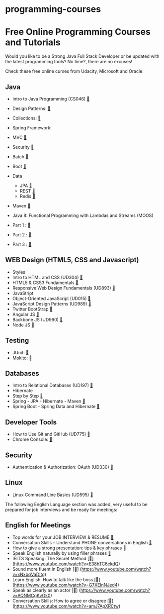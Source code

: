 # programming-courses
# Free Online Programming Courses and Tutorials

Would you like to be a Strong Java Full Stack Developer or be updated with the latest programming tools? No time?, there are no excuses!

Check these free online curses from Udacity, Microsoft and Oracle:

## Java

* Intro to Java Programming	(CS046) [:link:](https://www.udacity.com/course/intro-to-java-programming--cs046)
* Design Patterns: [:link:](http://www.javacamp.org/designPattern/)
* Collections: [:link:](http://tutorials.jenkov.com/java-collections/collection.html)
* Spring Framework:
 * MVC [:link:](http://docs.spring.io/docs/Spring-MVC-step-by-step/)
 * Security	[:link:](http://spring.io/guides/gs/securing-web/)
 * Batch		[:link:](http://spring.io/guides/gs/batch-processing/)
 * Boot		[:link:](http://spring.io/guides/gs/spring-boot/)
 * Data
   * JPA [:link:](http://spring.io/guides/gs/accessing-data-jpa/)
    * REST [:link:](http://spring.io/guides/gs/accessing-data-rest/)
     * Redis [:link:](https://www.javacodegeeks.com/2012/06/using-redis-with-spring.html)


* Maven [:link:](http://spring.io/guides/gs/maven/)


* Java 8: Functional Programming with Lambdas and Streams (MOOS)
 * Part 1 : [:link:](https://apexapps.oracle.com/pls/apex/f?p=44785:141:100261043271068::::P141_PAGE_ID,P141_SECTION_ID:250,1808)
 * Part 2 :	[:link:](https://apexapps.oracle.com/pls/apex/f?p=44785:141:100261043271068::::P141_PAGE_ID,P141_SECTION_ID:250,1809)
 * Part 3 :  [:link:](https://apexapps.oracle.com/pls/apex/f?p=44785:141:100261043271068::::P141_PAGE_ID,P141_SECTION_ID:250,1810)


## WEB Design (HTML5, CSS and Javascript)

* Styles
 * Intro to HTML and CSS (UD304) [:link:](https://www.udacity.com/course/intro-to-html-and-css--ud304)
 * HTML5 & CSS3 Fundamentals  [:link:](https://mva.microsoft.com/en-us/training-courses/html5-css3-fundamentals-development-for-absolute-beginners-14207?l=hSDzdfFfB_7000115888)
 * Responsive Web Design Fundamentals	(UD893)	[:link:](https://www.udacity.com/course/responsive-web-design-fundamentals--ud893)
* JavaStript
 * Object-Oriented JavaScript (UD015)  [:link:](https://www.udacity.com/course/object-oriented-javascript--ud015)
 * JavaScript Design Patterns (UD989)	[:link:](https://www.udacity.com/course/viewer#!/c-ud989)
 * Twitter BootStrap		   [:link:](https://courses.edx.org/courses/course-v1:Microsoft+DEV203x+2015_T4/courseware/8b0fe1e087b74613a90cacca39eede9d/8097d291ea1a4fb696e3a456b352d8d3/)
 * Angular JS				   [:link:](https://www.codeschool.com/courses/shaping-up-with-angular-js)
 * Backbone JS (UD990)  [:link:](https://www.udacity.com/course/viewer#!/c-ud990)
 * Node JS					   [:link:](https://github.com/maxogden/art-of-node/#the-art-of-node)

## Testing

* JUnit: [:link:](https://www.javacodegeeks.com/2014/11/junit-tutorial-unit-testing.html)
* Mokito: [:link:](https://examples.javacodegeeks.com/core-java/mockito/mockito-hello-world-example/)

## Databases

* Intro to Relational Databases 	(UD197)	[:link:](https://www.udacity.com/course/intro-to-relational-databases--ud197)
* Hibernate
 * Step by Step [:link:](https://www.youtube.com/playlist?list=PL5745BA630E2195D9)
 * Spring - JPA - Hibernate - Maven
[:link:](https://www.javacodegeeks.com/2013/05/spring-jpa-data-hibernate-mysql-maven.html)
 * Spring Boot - Spring Data and Hibernate [:link:](http://blog.netgloo.com/2014/10/27/using-mysql-in-spring-boot-via-spring-data-jpa-and-hibernate/)

## Developer Tools

* How to Use Git and GitHub	(UD775)	[:link:](https://www.udacity.com/course/how-to-use-git-and-github--ud775)
* Chrome Console: [:link:](https://developer.chrome.com/devtools/docs/console)

## Security

* Authentication & Authorization: OAuth (UD330) [:link:](https://www.udacity.com/course/authentication-authorization-oauth--ud330)


## Linux

* Linux Command Line Basics	(UD595)	[:link:](https://www.udacity.com/course/linux-command-line-basics--ud595)

The following English Language section was added, very useful to be prepared for job interviews and be ready for meetings: 

## English for Meetings
* Top words for your JOB INTERVIEW & RESUME [:link:](https://www.youtube.com/watch?v=8wAf4EX3-BI)
* Conversation Skills – Understand PHONE conversations in English [:link:](https://www.youtube.com/watch?v=6qSXlTPr2HA)
* How to give a strong presentation: tips & key phrases [:link:](https://www.youtube.com/watch?v=0zW5trYrgvc)
* Speak English naturally by using filler phrases [:link:](https://www.youtube.com/watch?v=uCcFSUWNoDw)
* IELTS Speaking: The Secret Method [:link:] (https://www.youtube.com/watch?v=E38hTC6ckdQ)
* Sound more fluent in English [:link:] (https://www.youtube.com/watch?v=xNxbqVaDItg)
* Learn English: How to talk like the boss [:link:] (https://www.youtube.com/watch?v=G7XElnNJed4)
* Speak as clearly as an actor [:link:] (https://www.youtube.com/watch?v=AQNMCgKvOk0)
* Conversation Skills: How to agree or disagree [:link:] (https://www.youtube.com/watch?v=amJ7ApXR0tw)


